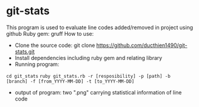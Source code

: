 git-stats
=========

This program is used to evaluate line codes added/removed in project using github
Ruby gem: gruff
How to use:
- Clone the source code:
git clone https://github.com/ducthien1490/git-stats.git
- Install dependencies including ruby gem and relating library
- Running program:

```cd git_stats```
```ruby git_stats.rb -r [resposibility] -p [path] -b [branch] -f [from_YYYY-MM-DD] -t [to_YYYY-MM-DD]```

- output of program: two ".png" carrying statistical information of line code
